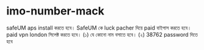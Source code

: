 # imo-number-mack
safeUM aps install করতে হবে।
SafeUM কে luck pacher দিয়ে paid বাইপাস করতে হবে।
paid vpn london সিলেক্ট করতে হবে।
(১) যে কোনো নাম বসাতে হবে।
(২) 38762 password দিতে হবে
